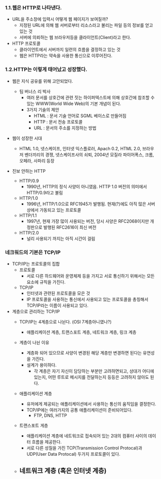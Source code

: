 ### 1.1.웹은 HTTP로 나타낸다.
- URL을 주소창에 입력시 어떻게 웹 페이지가 보여질까?
    - 지정된 URL에 의해 웹 서버로부터 리소스라고 불리는 파일 등의 정보를 얻고 있는 것
    - 서버에 의뢰하는 웹 브라우저등을 클라이언트(Client)라고 한다.
- HTTP 프로토콜
    - 클라이언트에서 서버까지 일련의 흐름을 결정하고 있는 것
    - 웹은 HTTP라는 약속을 사용한 통신으로 이루어진다.

### 1.2.HTTP는 이렇게 태어났고 성장했다.
- 웹은 지식 공유를 위해 고안되었다.
    - 팀 버너스 리 박사
        - 여러 문서를 상호간에 관련 짓는 하이퍼텍스트에 의해 상호간에 참조할 수 있는 WWW(World Wide Web)의 기본 개념이 된다.
        - 3가지 기술의 제안
            - HTML : 문서 기술 언어로 SGML 베이스로 만들어짐
            - HTTP : 문서 전송 프로토콜
            - URL : 문서의 주소를 지정하는 방법

- 웹이 성장한 시대
    - HTML 1.0, 넷스케이프, 인터넷 익스플로러, Apach 0.2, HTML 2.0, 브라우저 벤더끼리의 경쟁, 넷스케이프사의 쇠퇴, 2004년 모질라 파이어폭스, 크롬, 오페라, 사파리 등장

- 진보 안하는 HTTP
    - HTTP/0.9
        - 1990년, HTTP의 정식 사양이 아니였음. HTTP 1.0 버전의 의미에서 HTTP/0.9라고 불림
    - HTTP/1.0
        - 1996년, HTTP/1.0으로 RFC1945가 발행됨. 현재(?)에도 아직 많은 서버상에서 가동되고 있는 프로토콜
    - HTTP/1.1
        - 1997년, 현재 가장 많이 사용되는 버전, 당시 사양은 RFC2068이지만 개정판으로 발행된 RFC2616이 최신 버전
    - HTTP/2.0
        - 널리 사용되기 까지는 아직 시간이 걸림

### 네크워드의 기본은 TCP/IP
- TCP/IP는 프로토콜의 집합
    - 프로토콜
        - 서로 다른 하드웨어와 운영체제 등을 가지고 서로 통신하기 위해서는 모든 요소에 규칙을 가진다.
    - TCP/IP
        - 인터넷과 관련된 프로토콜을 모은 것
        - IP 프로토콜을 사용하는 통신에서 사용되고 있는 프로토콜을 총칭해서 TCP/IP라는 이름이 사용되고 있다.
- 계층으로 관리하는 TCP/IP
    - TCP/IP는 4계층으로 나뉜다. (OSI 7계층아니였나?)
        - 애플리케이션 계층, 트랜스포트 계층, 네트워크 계층, 링크 계층
    - 계층이 나뉜 이유
        - 계층화 되어 있으므로 사양이 변경된 해당 계층만 변경하면 된다는 유연성을 가진다.
        - 설계가 용이하다.
            - 각 계층은 자기 자신이 담당하는 부분만 고려하면되고, 상대가 어디에 있는지, 어떤 루트로 메시지를 전달하는지 등등은 고려하지 않아도 된다.
    - 애플리케이션 계층
        - 유저에게 제공되는 애플리케이션에서 사용하는 통신의 움직임을 결정한다.
        - TCP/IP에는 여러가지의 공통 애플리케이션이 준비되어있다.
            - FTP, DNS, HTTP

    - 트랜스포트 게층
        - 애플리케이션 계층에 네트워크로 접속되어 있는 2대의 컴퓨터 사이의 데이터 흐름을 제공한다.
        - 서로 다른 성질을 가진 TCP(Transmission Control Protocal)과 UDP(User Data Protocal) 두가지 프로토콜이 있다.
    - 네트워크 계층 (혹은 인터넷 계층)
        - 
